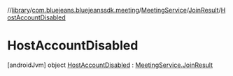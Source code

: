 //[library](../../../../../index.md)/[com.bluejeans.bluejeanssdk.meeting](../../../index.md)/[MeetingService](../../index.md)/[JoinResult](../index.md)/[HostAccountDisabled](index.md)



# HostAccountDisabled  
 [androidJvm] object [HostAccountDisabled](index.md) : [MeetingService.JoinResult](../index.md)   

